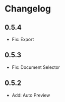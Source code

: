 # Changelog
## 0.5.4
- Fix: Export

## 0.5.3
- Fix: Document Selector

## 0.5.2
- Add: Auto Preview

